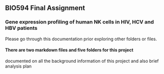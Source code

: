 ## BIO594 Final Assignment 

### Gene expression profiling of human NK cells in HIV, HCV and HBV patients </br>

Please go through this documentation prior exploring other folders or files. </br>

#### There are two markdown files and five folders for this project

documented on all the background information of this project and also brief analysis plan




